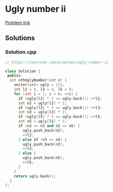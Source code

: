 # Ugly number ii

[Problem link](https://leetcode.com/problems/ugly-number-ii)

## Solutions


### Solution.cpp
```cpp
// https://leetcode.com/problems/ugly-number-ii

class Solution {
 public:
  int nthUglyNumber(int n) {
    vector<int> ugly = {1};
    int l2 = 0, l3 = 0, l5 = 0;
    for (int i = 1; i < n; ++i) {
      if (ugly[l2] * 2 == ugly.back()) ++l2;
      int n2 = ugly[l2] * 2;
      if (ugly[l3] * 3 == ugly.back()) ++l3;
      int n3 = ugly[l3] * 3;
      if (ugly[l5] * 5 == ugly.back()) ++l5;
      int n5 = ugly[l5] * 5;
      if (n2 <= n3 and n2 <= n5) {
        ugly.push_back(n2);
        ++l2;
      } else if (n3 <= n5) {
        ugly.push_back(n3);
        ++l3;
      } else {
        ugly.push_back(n5);
        ++l5;
      }
    }
    return ugly.back();
  }
};
```